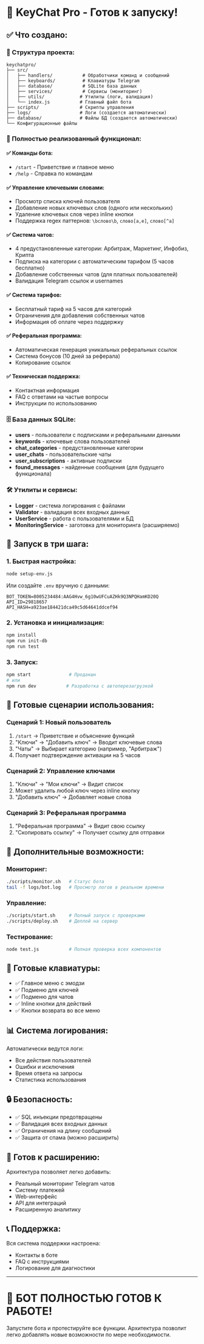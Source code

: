 # 🎉 KeyChat Pro - Готов к запуску!

## ✅ Что создано:

### 📁 Структура проекта:
```
keychatpro/
├── src/
│   ├── handlers/           # Обработчики команд и сообщений
│   ├── keyboards/          # Клавиатуры Telegram
│   ├── database/           # SQLite база данных
│   ├── services/           # Сервисы (мониторинг)
│   ├── utils/             # Утилиты (логи, валидация)
│   └── index.js           # Главный файл бота
├── scripts/               # Скрипты управления
├── logs/                  # Логи (создается автоматически)
├── database/              # Файлы БД (создается автоматически)
└── Конфигурационные файлы
```

### 🤖 Полностью реализованный функционал:

#### ✅ Команды бота:
- `/start` - Приветствие и главное меню
- `/help` - Справка по командам

#### ✅ Управление ключевыми словами:
- Просмотр списка ключей пользователя
- Добавление новых ключевых слов (одного или нескольких)
- Удаление ключевых слов через inline кнопки
- Поддержка regex паттернов: `\bслово\b`, `слово[а,е]`, `слово[^а]`

#### ✅ Система чатов:
- 4 предустановленные категории: Арбитраж, Маркетинг, Инфобиз, Крипта
- Подписка на категории с автоматическим тарифом (5 часов бесплатно)
- Добавление собственных чатов (для платных пользователей)
- Валидация Telegram ссылок и usernames

#### ✅ Система тарифов:
- Бесплатный тариф на 5 часов для категорий
- Ограничения для добавления собственных чатов
- Информация об оплате через поддержку

#### ✅ Реферальная программа:
- Автоматическая генерация уникальных реферальных ссылок
- Система бонусов (10 дней за реферала)
- Копирование ссылок

#### ✅ Техническая поддержка:
- Контактная информация
- FAQ с ответами на частые вопросы
- Инструкции по использованию

### 🗄️ База данных SQLite:
- **users** - пользователи с подписками и реферальными данными
- **keywords** - ключевые слова пользователей
- **chat_categories** - предустановленные категории
- **user_chats** - пользовательские чаты
- **user_subscriptions** - активные подписки
- **found_messages** - найденные сообщения (для будущего функционала)

### 🛠️ Утилиты и сервисы:
- **Logger** - система логирования с файлами
- **Validator** - валидация всех входных данных
- **UserService** - работа с пользователями и БД
- **MonitoringService** - заготовка для мониторинга (расширяемо)

## 🚀 Запуск в три шага:

### 1. Быстрая настройка:
```bash
node setup-env.js
```
Или создайте `.env` вручную с данными:
```env
BOT_TOKEN=8005234484:AAG4Hvw_6g10wUFCuAZHk9Q3NPQHamKD20Q
API_ID=29818657
API_HASH=a923ae184421dca49c5d64641ddcef94
```

### 2. Установка и инициализация:
```bash
npm install
npm run init-db
npm run test
```

### 3. Запуск:
```bash
npm start              # Продакшн
# или
npm run dev           # Разработка с автоперезагрузкой
```

## 🎯 Готовые сценарии использования:

### Сценарий 1: Новый пользователь
1. `/start` → Приветствие и объяснение функций
2. "Ключи" → "Добавить ключ" → Вводит ключевые слова
3. "Чаты" → Выбирает категорию (например, "Арбитраж")
4. Получает подтверждение активации на 5 часов

### Сценарий 2: Управление ключами
1. "Ключи" → "Мои ключи" → Видит список
2. Может удалить любой ключ через inline кнопку
3. "Добавить ключ" → Добавляет новые слова

### Сценарий 3: Реферальная программа
1. "Реферальная программа" → Видит свою ссылку
2. "Скопировать ссылку" → Получает ссылку для отправки

## 🔧 Дополнительные возможности:

### Мониторинг:
```bash
./scripts/monitor.sh   # Статус бота
tail -f logs/bot.log   # Просмотр логов в реальном времени
```

### Управление:
```bash
./scripts/start.sh     # Полный запуск с проверками
./scripts/deploy.sh    # Деплой на сервер
```

### Тестирование:
```bash
node test.js           # Полная проверка всех компонентов
```

## 🎨 Готовые клавиатуры:

- ✅ Главное меню с эмодзи
- ✅ Подменю для ключей
- ✅ Подменю для чатов
- ✅ Inline кнопки для действий
- ✅ Кнопки возврата во все меню

## 📊 Система логирования:

Автоматически ведутся логи:
- Все действия пользователей
- Ошибки и исключения
- Время ответа на запросы
- Статистика использования

## 🔒 Безопасность:

- ✅ SQL инъекции предотвращены
- ✅ Валидация всех входных данных
- ✅ Ограничения на длину сообщений
- ✅ Защита от спама (можно расширить)

## 🚀 Готов к расширению:

Архитектура позволяет легко добавить:
- Реальный мониторинг Telegram чатов
- Систему платежей
- Web-интерфейс
- API для интеграций
- Расширенную аналитику

## 📞 Поддержка:

Вся система поддержки настроена:
- Контакты в боте
- FAQ с инструкциями
- Логирование для диагностики

---

# 🎉 БОТ ПОЛНОСТЬЮ ГОТОВ К РАБОТЕ!

Запустите бота и протестируйте все функции. Архитектура позволит легко добавлять новые возможности по мере необходимости.